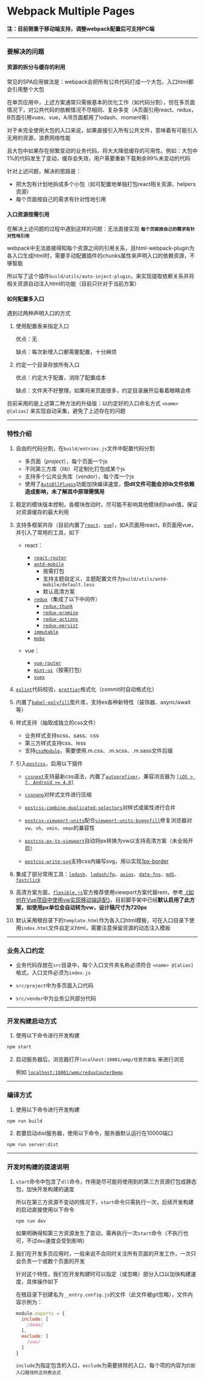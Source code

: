 
# Webpack Multiple Pages

**注：目前侧重于移动端支持，调整webpack配置后可支持PC端**

- - -

### 要解决的问题

#### 资源的拆分与缓存的利用

常见的SPA应用做法是：webpack会把所有公共代码打成一个大包，入口html都会引用整个大包

在单页应用中，上述方案通常只需做基本的优化工作（如代码分割），但在多页面情况下，对公共代码的依赖情况不尽相同、复杂多变（A页面引用react、redux，B页面引用vuex、vue，A/B页面都用了lodash、moment等）

对于未完全使用大包的入口来说，如果直接引入所有公共文件，意味着有可能引入无用的资源，浪费网络性能

且大包中如果存在频繁变动的业务代码，将大大降低缓存的可用性。例如：大包中1%的代码发生了变动，缓存会失效，用户需要重新下载剩余99%未变动的代码

针对上述问题，解决的思路是：
- 把大包有计划地拆成多个小包（如可配置地单独打包react相关资源、helpers资源）
- 每个页面按自己的需求有针对性地引用

#### 入口资源按需引用

在解决上述问题的过程中遇到这样的问题：无法直接实现 **`每个页面按自己的需求有针对性地引用`** 

webpack中无法直接得知每个资源之间的引用关系，且html-webpack-plugin为各入口生成html时，需要手动配置插件的chunks属性来声明入口的依赖资源，不够智能

所以写了这个插件`build/utils/auto-inject-plugin`，来实现提取依赖关系并将相关资源自动注入html的功能（目前只针对于当前方案）

#### 如何配置多入口

遇到过两种声明入口的方式

1. 使用配置表来指定入口

	优点：无

	缺点：每次新增入口都需要配置，十分麻烦

2. 约定一个目录存放所有入口

	优点：约定大于配置，消除了配置成本

	缺点：文件夹不好整理，如果将来页面很多，约定目录展开后看着眼睛会疼

目前采用的是上述第二种方法的升级版：以约定好的入口命名方式 `<name> @[alias]` 来实现自动采集，避免了上述存在的问题

- - -

### 特性介绍

1. 自由的代码分割，在`build/entries.js`文件中配置代码分割

	- 多页面（*project*），每个页面一个js
	- 不同第三方库（*lib*）可定制化打包成某个js
	- 支持多个公共业务库（*vendor*），每个库一个js
	- 使用了[`AutoDllPlugin`](https://github.com/asfktz/autodll-webpack-plugin)功能加快编译速度，**但dll文件可能会对lib文件依赖造成影响，未了解其中原理需慎用**

2. 稳定的模块版本控制，各模块改动时，尽可能不影响其他模块的hash值，保证对资源缓存的最大利用

3. 支持多框架共存（目前内置了[`react`](https://reactjs.org/)、[`vue`](https://cn.vuejs.org/)），如A页面用react，B页面用vue，并引入了常用的工具，如下

	- react：
		- [`react-router`](https://github.com/ReactTraining/react-router)
		- [`antd-mobile`](https://github.com/ant-design/ant-design-mobile)
			- 按需打包
			-	支持主题自定义，主题配置文件为`build/utils/antd-mobile/default.less`
			- 默认高清方案
		- [`redux`](http://www.redux.org.cn/)（集成了以下中间件）
			-	[`redux-thunk`](https://github.com/gaearon/redux-thunk)
			- [`redux-promise`](https://github.com/redux-utilities/redux-promise)
			- [`redux-actions`](https://github.com/redux-utilities/redux-actions)
			- [`redux-persist`](https://github.com/rt2zz/redux-persist)
		- [`immutable`](http://facebook.github.io/immutable-js/docs/#/)
		- [`mobx`](http://cn.mobx.js.org/)

	- vue：
		- [`vue-router`](https://router.vuejs.org/zh-cn/)
		- [`mint-ui`](http://mint-ui.github.io/#!/zh-cn)（按需打包）
		- [`vuex`](https://vuex.vuejs.org/zh-cn/)

4. [`eslint`](http://eslint.cn/)代码校验，[`prettier`](https://prettier.io/)格式化（commit时自动格式化）

5. 内置了[`babel-polyfill`](https://babeljs.io/docs/usage/polyfill/)垫片库，支持es各种新特性（装饰器、async/await等）

6. 样式支持（抽取成独立的css文件）
	
	- 业务样式支持scss、sass、css
	- 第三方样式支持css、less
	- 支持[`cssModule`](http://www.ruanyifeng.com/blog/2016/06/css_modules.html)，需要使用.m.css、.m.scss、.m.sass文件后缀

7. 引入[`postcss`](https://github.com/postcss/postcss/blob/master/README.cn.md)，启用以下插件

	- [`cssnext`](http://cssnext.io/)支持最新css语法，内置了[`autoprefixer`](https://github.com/postcss/autoprefixer)，兼容浏览器为 [`[iOS > 7, Android >= 4.0]`](https://github.com/ai/browserslist#queries)

	- [`cssnano`](http://cssnano.co/)对样式文件进行压缩

	- [`postcss-combine-duplicated-selectors`](https://github.com/ChristianMurphy/postcss-combine-duplicated-selectors)对样式或属性进行合并

	- [`postcss-viewport-units`](https://github.com/springuper/postcss-viewport-units)配合[`viewport-units-buggyfill`](https://github.com/rodneyrehm/viewport-units-buggyfill)修复浏览器对`vw`、`vh`、`vmin`、`vmax`的兼容性

	- [`postcss-px-to-viewport`](https://github.com/evrone/postcss-px-to-viewport)自动将px转换为vw以支持高清方案（未全局开启）

	- [`postcss-write-svg`](https://github.com/jonathantneal/postcss-write-svg)支持css内编写svg，用以实现[1px-border](https://www.w3cplus.com/css/fix-1px-for-retina.html)

8. 集成了部分常用工具：[`lodash`](https://lodash.com/)、[`lodash/fp`](https://github.com/lodash/lodash/wiki/FP-Guide)、[`axios`](https://github.com/axios/axios)、[`date-fns`](https://date-fns.org/)、[`md5`](https://github.com/pvorb/node-md5)、[`fastclick`](https://github.com/ftlabs/fastclick)

9. 高清方案方面，[`flexible.js`](https://github.com/amfe/lib-flexible)官方推荐使用viewport方案代替rem，参考[《如何在Vue项目中使用vw实现移动端适配》](https://www.w3cplus.com/mobile/vw-layout-in-vue.html)，目前脚手架中已经**默认启用了此方案，如使用px单位会自动转为vw，设计稿尺寸为720px**

10. 默认采用根目录下的`template.html`作为各入口html模板，可在入口目录下使用`index.html`文件自定义html，需要注意保留资源的动态注入模板
- - -

### 业务入口约定

- 业务代码存放在`src`目录中，每个入口文件夹名称必须符合 `<name> @[alias]` 格式，入口文件必须为`index.js`

- `src/project`中为多页面入口代码

- `src/vendor`中为业务公共部分代码

- - -

### 开发构建启动方式

1. 使用以下命令进行开发构建

```bash
npm start
```

2. 启动服务器后，浏览器打开`localhost:10001/wmp/任意页面名` 来进行浏览

	例如 [`localhost:10001/wmp/reduxCouterDemo`](http://localhost:10001/wmp/reduxCouterDemo)

- - -

### 编译方式

1. 使用以下命令进行开发构建

```bash
npm run build
```

2. 若要启动dist服务器，使用以下命令，服务器默认运行在10000端口

```bash
npm run server:dist
```
- - -

### 开发时构建的提速说明

1. `start`命令中包含了`dll`命令，作用是尽可能将使用到的第三方资源打包成静态包，加快开发构建的速度

	所以在第三方资源不变动的情况下，`start`命令只需执行一次，后续开发构建的启动直接使用以下命令

	```bash
	npm run dev
	```

	如果明确得知第三方资源发生了变动，需再执行一次`start`命令（不执行也可，不过`dev`速度会受到影响）

2. 我们在开发多页应用时，一般来说不会同时关注所有页面的开发工作，一次只会负责一个或数个页面的开发

	针对这个特性，我们在开发构建时可以指定（或忽略）部分入口以加快构建速度，具体操作如下

	在根目录下创建名为`__entry.config.js`的文件（此文件被git忽略），文件内容示例为：

	```javascript
	module.exports = {
	  include: [
	    /demo/
	  ],
	  exclude: [
	    /vue/
	  ]
	}
	```

	`include`为指定包含的入口，`exclude`为需要排除的入口，每个项的内容为`匹配入口路径的正则表达式`
